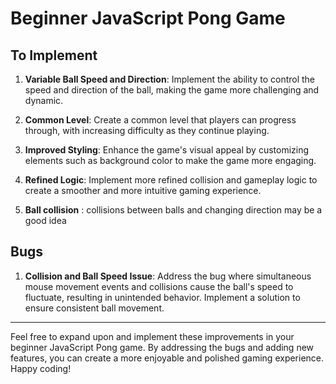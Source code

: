 # Beginner JavaScript Pong Game

## To Implement

1. **Variable Ball Speed and Direction**: Implement the ability to control the speed and direction of the ball, making the game more challenging and dynamic.

2. **Common Level**: Create a common level that players can progress through, with increasing difficulty as they continue playing.

3. **Improved Styling**: Enhance the game's visual appeal by customizing elements such as background color to make the game more engaging.

4. **Refined Logic**: Implement more refined collision and gameplay logic to create a smoother and more intuitive gaming experience.
5. **Ball collision** : collisions between balls and changing direction may be a good idea

## Bugs

1. **Collision and Ball Speed Issue**: Address the bug where simultaneous mouse movement events and collisions cause the ball's speed to fluctuate, resulting in unintended behavior. Implement a solution to ensure consistent ball movement.

---

Feel free to expand upon and implement these improvements in your beginner JavaScript Pong game. By addressing the bugs and adding new features, you can create a more enjoyable and polished gaming experience. Happy coding!
